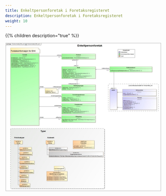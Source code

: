 ```yaml
---
title: Enkeltpersonforetak i Foretaksregisteret
description: Enkeltpersonforetak i Foretaksregisteret
weight: 10
---
```


{{% children description="true" %}}


![EnkeltpersonforetakiForetaksregisteret](https://github.com/brreg/informasjonsmodeller/blob/main/foretaksregisteret/strukturmodeller/enkiFR.jpg?raw=true)

